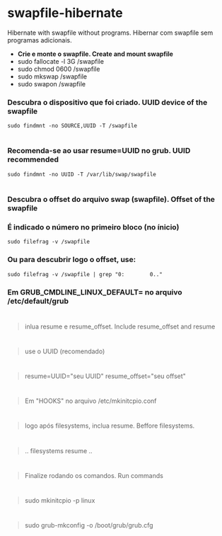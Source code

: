 # swapfile-hibernate #
Hibernate with swapfile without programs. Hibernar com swapfile sem programas adicionais.

- **Crie e monte o swapfile. Create and mount swapfile**
- sudo fallocate -l 3G /swapfile
- sudo chmod 0600 /swapfile
- sudo mkswap /swapfile
- sudo swapon /swapfile

### Descubra o dispositivo que foi criado. UUID device of the swapfile ###

    sudo findmnt -no SOURCE,UUID -T /swapfile
#    
### Recomenda-se ao usar resume=UUID no grub. UUID recommended ###

    sudo findmnt -no UUID -T /var/lib/swap/swapfile
#
### Descubra o offset do arquivo swap (swapfile). Offset of the swapfile ###
### É indicado o número no primeiro bloco (no ínicio) ###

    sudo filefrag -v /swapfile

### Ou para descubrir logo o offset, use: ###

    sudo filefrag -v /swapfile | grep "0:        0.."

### Em GRUB_CMDLINE_LINUX_DEFAULT= no arquivo /etc/default/grub
#
> inlua resume e resume_offset. Include resume_offset and resume
#
> use o UUID (recomendado)
#
> resume=UUID="seu UUID" resume_offset="seu offset"
#
#
> Em "HOOKS" no arquivo /etc/mkinitcpio.conf 
#
> logo após filesystems, inclua resume. Beffore filesystems.
#
> .. filesystems resume ..
#
#
> Finalize rodando os comandos. Run commands
#
> sudo mkinitcpio -p linux
#
> sudo grub-mkconfig -o /boot/grub/grub.cfg
